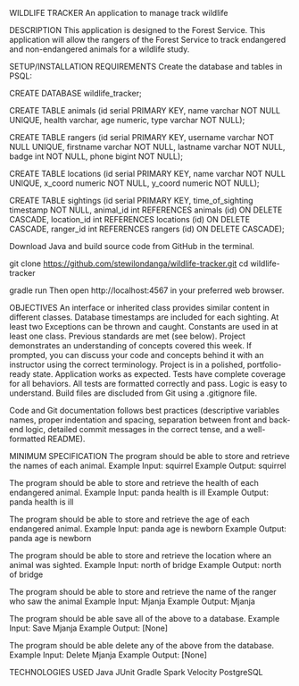 WILDLIFE TRACKER
An application to manage track wildlife

DESCRIPTION
This application is designed to the Forest Service. This application will allow the rangers of the Forest Service to track 
endangered and non-endangered animals for a wildlife study.

SETUP/INSTALLATION REQUIREMENTS
Create the database and tables in PSQL:

CREATE DATABASE wildlife_tracker; 

CREATE TABLE animals (id serial PRIMARY KEY, name varchar NOT NULL UNIQUE, health varchar, age numeric, type varchar NOT NULL); 

CREATE TABLE rangers (id serial PRIMARY KEY, username varchar NOT NULL UNIQUE, firstname varchar NOT NULL, 
lastname varchar NOT NULL, badge int NOT NULL, phone bigint NOT NULL); 

CREATE TABLE locations (id serial PRIMARY KEY, name varchar NOT NULL UNIQUE, x_coord numeric NOT NULL, 
y_coord numeric NOT NULL); 

CREATE TABLE sightings (id serial PRIMARY KEY, time_of_sighting timestamp NOT NULL, 
animal_id int REFERENCES animals (id) ON DELETE CASCADE, location_id int REFERENCES locations (id) ON DELETE CASCADE, 
ranger_id int REFERENCES rangers (id) ON DELETE CASCADE); 

Download Java and build source code from GitHub in the terminal.

git clone https://github.com/stewilondanga/wildlife-tracker.git cd wildlife-tracker 

gradle run Then open http://localhost:4567 in your preferred web browser.

OBJECTIVES
An interface or inherited class provides similar content in different classes. 
Database timestamps are included for each sighting. 
At least two Exceptions can be thrown and caught. 
Constants are used in at least one class. 
Previous standards are met (see below). 
Project demonstrates an understanding of concepts covered this week. 
If prompted, you can discuss your code and concepts behind it with an instructor using the correct terminology. 
Project is in a polished, portfolio-ready state. 
Application works as expected. 
Tests have complete coverage for all behaviors. 
All tests are formatted correctly and pass. 
Logic is easy to understand. 
Build files are discluded from Git using a .gitignore file. 

Code and Git documentation follows best practices (descriptive variables names, proper indentation and spacing, 
separation between front and back-end logic, detailed commit messages in the correct tense, and a well-formatted README). 

MINIMUM SPECIFICATION
The program should be able to store and retrieve the names of each animal. 
Example Input: squirrel 
Example Output: squirrel 

The program should be able to store and retrieve the health of each endangered animal. 
Example Input: panda health is ill 
Example Output: panda health is ill 

The program should be able to store and retrieve the age of each endangered animal. 
Example Input: panda age is newborn 
Example Output: panda age is newborn 

The program should be able to store and retrieve the location where an animal was sighted. 
Example Input: north of bridge 
Example Output: north of bridge 

The program should be able to store and retrieve the name of the ranger who saw the animal 
Example Input: Mjanja 
Example Output: Mjanja 

The program should be able save all of the above to a database. 
Example Input: Save Mjanja 
Example Output: [None] 

The program should be able delete any of the above from the database. 
Example Input: Delete Mjanja 
Example Output: [None] 

TECHNOLOGIES USED
Java 
JUnit 
Gradle 
Spark 
Velocity 
PostgreSQL 
